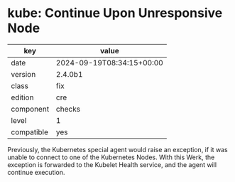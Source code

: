 [//]: # (werk v2)
# kube: Continue Upon Unresponsive Node

key        | value
---------- | ---
date       | 2024-09-19T08:34:15+00:00
version    | 2.4.0b1
class      | fix
edition    | cre
component  | checks
level      | 1
compatible | yes

Previously, the Kubernetes special agent would raise an exception, if it was
unable to connect to one of the Kubernetes Nodes. With this Werk, the exception
is forwarded to the Kubelet Health service, and the agent will continue
execution.
